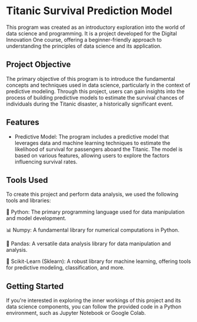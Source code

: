 # Titanic Survival Prediction Model

This program was created as an introductory exploration into the world of data science and programming. It is a project developed for the Digital Innovation One course, offering a beginner-friendly approach to understanding the principles of data science and its application.

## Project Objective

The primary objective of this program is to introduce the fundamental concepts and techniques used in data science, particularly in the context of predictive modeling. Through this project, users can gain insights into the process of building predictive models to estimate the survival chances of individuals during the Titanic disaster, a historically significant event.

## Features

- Predictive Model: The program includes a predictive model that leverages data and machine learning techniques to estimate the likelihood of survival for passengers aboard the Titanic. The model is based on various features, allowing users to explore the factors influencing survival rates.

## Tools Used

To create this project and perform data analysis, we used the following tools and libraries:

🐍 Python: The primary programming language used for data manipulation and model development.

📊 Numpy: A fundamental library for numerical computations in Python.

🐼 Pandas: A versatile data analysis library for data manipulation and analysis.

🤖 Scikit-Learn (Sklearn): A robust library for machine learning, offering tools for predictive modeling, classification, and more.

## Getting Started

If you're interested in exploring the inner workings of this project and its data science components, you can follow the provided code in a Python environment, such as Jupyter Notebook or Google Colab.
